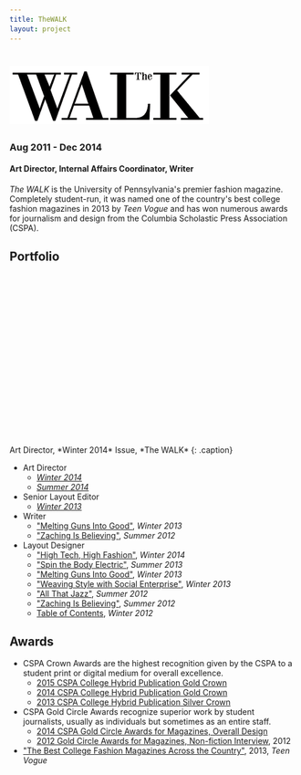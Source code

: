```yaml
---
title: TheWALK
layout: project
---
```

# ![The WALK][17]
### Aug 2011 - Dec 2014
#### Art Director, Internal Affairs Coordinator, Writer

*The WALK* is the University of Pennsylvania's premier fashion magazine. Completely student-run, it was named one of the country's best college fashion magazines in 2013 by *Teen Vogue* and has won numerous awards for journalism and design from the Columbia Scholastic Press Association (CSPA).

## Portfolio

<div data-configid="31926889/55818311" style="width:100%; height:300px;" class="issuuembed"></div>
<script type="text/javascript" src="//e.issuu.com/embed.js" async="true"></script>
Art Director, *Winter 2014* Issue, *The WALK*
{: .caption}

- Art Director
  - [*Winter 2014*][4]
  - [*Summer 2014*][5]
- Senior Layout Editor
  - [*Winter 2013*][14]
- Writer
  - ["Melting Guns Into Good"][6], *Winter 2013*
  - ["Zaching Is Believing"][11], *Summer 2012*
- Layout Designer
  - ["High Tech, High Fashion"][16], *Winter 2014*
  - ["Spin the Body Electric"][15], *Summer 2013*
  - ["Melting Guns Into Good"][6], *Winter 2013*
  - ["Weaving Style with Social Enterprise"][7], *Winter 2013*
  - ["All That Jazz"][10], *Summer 2012*
  - ["Zaching Is Believing"][11], *Summer 2012*
  - [Table of Contents][9], *Winter 2012*

## Awards

- CSPA Crown Awards are the highest recognition given by the CSPA to a student print or digital medium for overall excellence.
  - [2015 CSPA College Hybrid Publication Gold Crown][1]
  - [2014 CSPA College Hybrid Publication Gold Crown][12]
  - [2013 CSPA College Hybrid Publication Silver Crown][13]
- CSPA Gold Circle Awards recognize superior work by student journalists, usually as individuals but sometimes as an entire staff.
  - [2014 CSPA Gold Circle Awards for Magazines, Overall Design][2]
  - [2012 Gold Circle Awards for Magazines, Non-fiction Interview][3], 2012
- ["The Best College Fashion Magazines Across the Country"][8], 2013, *Teen Vogue*

[1]: http://cspa.columbia.edu/recepient-lists/2015-awards-student-work-crown-awards-collegiate-recipients
[2]: http://cspa.columbia.edu/recepient-lists/2014-awards-student-work-gold-circle-awards-collegiate-recipients
[3]: http://cspa.columbia.edu/recepient-lists/2012-awards-student-work-gold-circle-awards-collegiate-recipients
[4]: https://issuu.com/thewalkmagazine/docs/the_walk_winter_2014_final_for_issu_57ac008c3d39d3
[5]: https://issuu.com/thewalkmagazine/docs/summer2013
[6]: https://issuu.com/thewalkmagazine/docs/winter2013/24
[7]: https://issuu.com/thewalkmagazine/docs/winter2013/50
[8]: https://www.teenvogue.com/gallery/college-fashion-magazines
[9]: https://issuu.com/thewalkmagazine/docs/winter2012/4
[10]: https://issuu.com/thewalkmagazine/docs/summer2012/10
[11]: https://issuu.com/thewalkmagazine/docs/summer2012/16
[12]: http://cspa.columbia.edu/recepient-lists/2014-awards-student-work-crown-awards-collegiate-recipients
[13]: http://cspa.columbia.edu/recepient-lists/2013-awards-student-work-crown-awards-collegiate-recipients-0
[14]: https://issuu.com/thewalkmagazine/docs/winter2013
[15]: https://issuu.com/thewalkmagazine/docs/summer2013/10
[16]: https://issuu.com/thewalkmagazine/docs/the_walk_winter_2014_final_for_issu_57ac008c3d39d3/38
[17]: /assets/images/walk-logo.png

